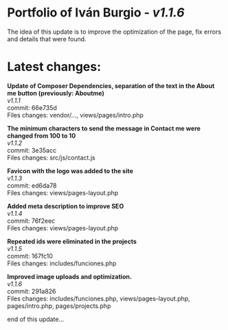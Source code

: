 ﻿# Portfolio of Iván Burgio - _v1.1.6_

The idea of this update is to improve the optimization of the page, fix errors and details that were found. <br>

# Latest changes:

**Update of Composer Dependencies, separation of the text in the About me button (previously: Aboutme)** <br>
_v1.1.1_ <br>
commit: 66e735d <br>
Files changes: vendor/..., views/pages/intro.php <br>

**The minimum characters to send the message in Contact me were changed from 100 to 10** <br>
_v1.1.2_ <br>
commit: 3e35acc <br>
Files changes: src/js/contact.js <br>

**Favicon with the logo was added to the site** <br>
_v1.1.3_ <br>
commit: ed6da78 <br>
Files changes: views/pages-layout.php <br>

**Added meta description to improve SEO** <br>
_v1.1.4_ <br>
commit: 76f2eec <br>
Files changes: views/pages-layout.php <br>

**Repeated ids were eliminated in the projects** <br>
_v1.1.5_ <br>
commit: 167fc10 <br>
Files changes: includes/funciones.php <br>

**Improved image uploads and optimization.** <br>
_v1.1.6_ <br>
commit: 291a826 <br>
Files changes: includes/funciones.php, views/pages-layout.php, pages/intro.php, pages/projects.php <br>

end of this update...
